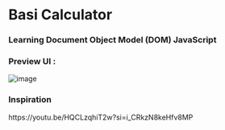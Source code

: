 <h1>Basi Calculator</h1>
<h3>Learning Document Object Model (DOM) JavaScript</h3>

<h3>Preview UI :</h3>

![image](https://github.com/JohnsonLiu777/Basic-Calculator-JS-/assets/120615297/4d768047-e1e3-4cd9-8544-923145e36dc5)





<h3>Inspiration</h4>
<p>https://youtu.be/HQCLzqhiT2w?si=i_CRkzN8keHfv8MP</p>
